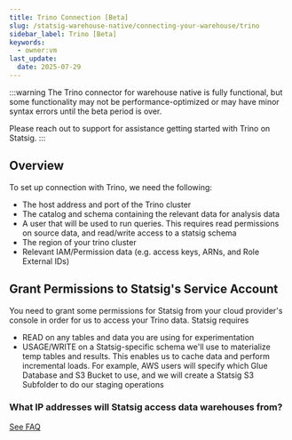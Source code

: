 ```yaml
---
title: Trino Connection [Beta]
slug: /statsig-warehouse-native/connecting-your-warehouse/trino
sidebar_label: Trino [Beta]
keywords:
  - owner:vm
last_update:
  date: 2025-07-29
---
```


:::warning
The Trino connector for warehouse native is fully functional, but some functionality may not be performance-optimized or may have minor syntax errors until the beta period is over.

Please reach out to support for assistance getting started with Trino on Statsig.
:::

## Overview

To set up connection with Trino, we need the following:

- The host address and port of the Trino cluster
- The catalog and schema containing the relevant data for analysis data
- A user that will be used to run queries. This requires read permissions on source data, and read/write access to a statsig schema
- The region of your trino cluster
- Relevant IAM/Permission data (e.g. access keys, ARNs, and Role External IDs)

## Grant Permissions to Statsig's Service Account

You need to grant some permissions for Statsig from your cloud provider's console in order for us to access your Trino data. Statsig requires

- READ on any tables and data you are using for experimentation
- USAGE/WRITE on a Statsig-specific schema we'll use to materialize temp tables and results. This enables us to cache data and perform incremental loads. For example, AWS users will specify which Glue Database and S3 Bucket to use, and we will create a Statsig S3 Subfolder to do our staging operations

### What IP addresses will Statsig access data warehouses from?

[See FAQ](/data-warehouse-ingestion/faq#what-ip-addresses-will-statsig-access-data-warehouses-from)
